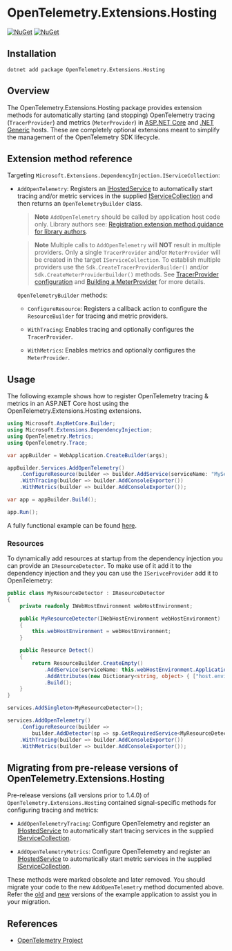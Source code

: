 # OpenTelemetry.Extensions.Hosting

[![NuGet](https://img.shields.io/nuget/v/OpenTelemetry.Extensions.Hosting.svg)](https://www.nuget.org/packages/OpenTelemetry.Extensions.Hosting)
[![NuGet](https://img.shields.io/nuget/dt/OpenTelemetry.Extensions.Hosting.svg)](https://www.nuget.org/packages/OpenTelemetry.Extensions.Hosting)

## Installation

```shell
dotnet add package OpenTelemetry.Extensions.Hosting
```

## Overview

The OpenTelemetry.Extensions.Hosting package provides extension methods for
automatically starting (and stopping) OpenTelemetry tracing (`TracerProvider`)
and metrics (`MeterProvider`) in [ASP.NET
 Core](https://learn.microsoft.com/aspnet/core/fundamentals/host/web-host) and
 [.NET Generic](https://learn.microsoft.com/dotnet/core/extensions/generic-host)
 hosts. These are completely optional extensions meant to simplify the
 management of the OpenTelemetry SDK lifecycle.

## Extension method reference

Targeting `Microsoft.Extensions.DependencyInjection.IServiceCollection`:

* `AddOpenTelemetry`: Registers an
  [IHostedService](https://learn.microsoft.com/dotnet/api/microsoft.extensions.hosting.ihostedservice)
  to automatically start tracing and/or metric services in the supplied
  [IServiceCollection](https://learn.microsoft.com/dotnet/api/microsoft.extensions.dependencyinjection.iservicecollection)
  and then returns an `OpenTelemetryBuilder` class.

  > **Note**
  > `AddOpenTelemetry` should be called by application host code only. Library
  authors see: [Registration extension method guidance for library
  authors](../../docs/trace/extending-the-sdk/README.md#registration-extension-method-guidance-for-library-authors).
  <!-- This comment is to make sure the two notes above and below are not merged
  -->
  > **Note**
  > Multiple calls to `AddOpenTelemetry` will **NOT** result in multiple
  providers. Only a single `TracerProvider` and/or `MeterProvider` will be
  created in the target `IServiceCollection`. To establish multiple providers
  use the `Sdk.CreateTracerProviderBuilder()` and/or
  `Sdk.CreateMeterProviderBuilder()` methods. See [TracerProvider
  configuration](../../docs/trace/customizing-the-sdk/README.md#tracerprovider-configuration)
  and [Building a
  MeterProvider](../../docs/metrics/customizing-the-sdk/README.md#building-a-meterprovider)
  for more details.

  `OpenTelemetryBuilder` methods:

  * `ConfigureResource`: Registers a callback action to configure the
  `ResourceBuilder` for tracing and metric providers.

  * `WithTracing`: Enables tracing and optionally configures the
  `TracerProvider`.

  * `WithMetrics`: Enables metrics and optionally configures the
  `MeterProvider`.

## Usage

The following example shows how to register OpenTelemetry tracing & metrics in
an ASP.NET Core host using the OpenTelemetry.Extensions.Hosting extensions.

```csharp
using Microsoft.AspNetCore.Builder;
using Microsoft.Extensions.DependencyInjection;
using OpenTelemetry.Metrics;
using OpenTelemetry.Trace;

var appBuilder = WebApplication.CreateBuilder(args);

appBuilder.Services.AddOpenTelemetry()
    .ConfigureResource(builder => builder.AddService(serviceName: "MyService"))
    .WithTracing(builder => builder.AddConsoleExporter())
    .WithMetrics(builder => builder.AddConsoleExporter());

var app = appBuilder.Build();

app.Run();
```

A fully functional example can be found
[here](https://github.com/open-telemetry/opentelemetry-dotnet/tree/main/examples/AspNetCore).

### Resources

To dynamically add resources at startup from the dependency injection you can
provide an `IResourceDetector`.
To make use of it add it to the dependency injection and they you can use the
`ISerivceProvider` add it to OpenTelemetry:

```csharp
public class MyResourceDetector : IResourceDetector
{
    private readonly IWebHostEnvironment webHostEnvironment;

    public MyResourceDetector(IWebHostEnvironment webHostEnvironment)
    {
        this.webHostEnvironment = webHostEnvironment;
    }

    public Resource Detect()
    {
        return ResourceBuilder.CreateEmpty()
            .AddService(serviceName: this.webHostEnvironment.ApplicationName)
            .AddAttributes(new Dictionary<string, object> { ["host.environment"] = this.webHostEnvironment.EnvironmentName })
            .Build();
    }
}

services.AddSingleton<MyResourceDetector>();

services.AddOpenTelemetry()
    .ConfigureResource(builder =>
        builder.AddDetector(sp => sp.GetRequiredService<MyResourceDetector>()))
    .WithTracing(builder => builder.AddConsoleExporter())
    .WithMetrics(builder => builder.AddConsoleExporter());
```

## Migrating from pre-release versions of OpenTelemetry.Extensions.Hosting

Pre-release versions (all versions prior to 1.4.0) of
`OpenTelemetry.Extensions.Hosting` contained signal-specific methods for
configuring tracing and metrics:

* `AddOpenTelemetryTracing`: Configure OpenTelemetry and register an
  [IHostedService](https://learn.microsoft.com/dotnet/api/microsoft.extensions.hosting.ihostedservice)
  to automatically start tracing services in the supplied
  [IServiceCollection](https://learn.microsoft.com/dotnet/api/microsoft.extensions.dependencyinjection.iservicecollection).

* `AddOpenTelemetryMetrics`: Configure OpenTelemetry and register an
  [IHostedService](https://learn.microsoft.com/dotnet/api/microsoft.extensions.hosting.ihostedservice)
  to automatically start metric services in the supplied
  [IServiceCollection](https://learn.microsoft.com/dotnet/api/microsoft.extensions.dependencyinjection.iservicecollection).

These methods were marked obsolete and later removed. You should migrate your
code to the new `AddOpenTelemetry` method documented above. Refer the
[old](https://github.com/open-telemetry/opentelemetry-dotnet/blob/core-1.3.2/examples/AspNetCore/Program.cs)
and
[new](https://github.com/open-telemetry/opentelemetry-dotnet/tree/main/examples/AspNetCore)
versions of the example application to assist you in your migration.

## References

* [OpenTelemetry Project](https://opentelemetry.io/)

